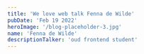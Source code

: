 ```yaml
---
title: 'We love web talk Fenna de Wilde'
pubDate: 'Feb 19 2022'
heroImage: '/blog-placeholder-3.jpg'
name: 'Fenna de Wilde'
descriptionTalker: 'oud frontend student'
---
```


